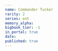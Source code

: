 ```yaml
---
name: Commander Tucker
rarity: 2
series: ent
memory_alpha:
bigbook_tier: -1
in_portal: true
date:
published: true
---
```



